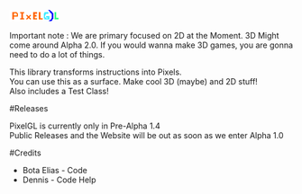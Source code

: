 ![PixelLogo](https://github.com/ItzEliasz/PixelGL/blob/master/pixGLl.png)

Important note : We are primary focused on 2D at the Moment. 3D Might come around Alpha 2.0. If you would wanna make 3D games, you are gonna need to do a lot of things.

This library transforms instructions into Pixels.<br />
You can use this as a surface. Make cool 3D (maybe) and 2D stuff!<br />
Also includes a Test Class!

#Releases

PixelGL is currently only in Pre-Alpha 1.4<br />
Public Releases and the Website will be out as soon as we enter Alpha 1.0

#Credits

- Bota Elias - Code<br />
- Dennis - Code Help

